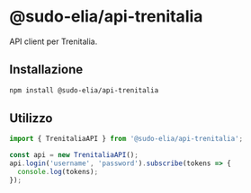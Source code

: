 # @sudo-elia/api-trenitalia

API client per Trenitalia.

## Installazione

```bash
npm install @sudo-elia/api-trenitalia
```

## Utilizzo

```typescript
import { TrenitaliaAPI } from '@sudo-elia/api-trenitalia';

const api = new TrenitaliaAPI();
api.login('username', 'password').subscribe(tokens => {
  console.log(tokens);
});
```
